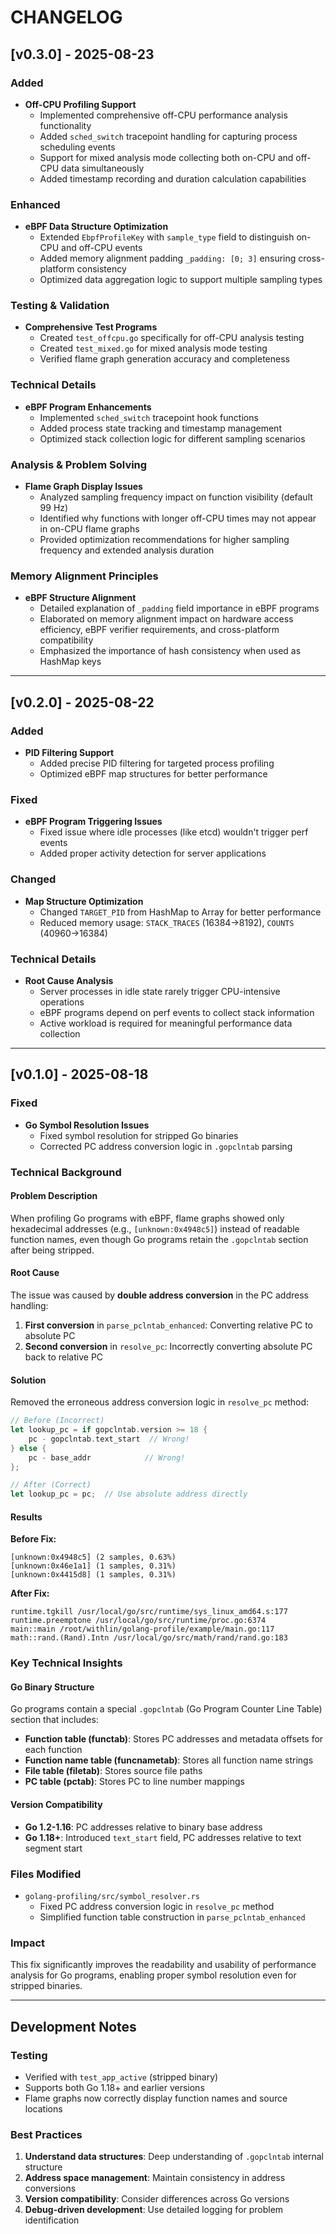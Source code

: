 # CHANGELOG

## [v0.3.0] - 2025-08-23

### Added
- **Off-CPU Profiling Support**
  - Implemented comprehensive off-CPU performance analysis functionality
  - Added `sched_switch` tracepoint handling for capturing process scheduling events
  - Support for mixed analysis mode collecting both on-CPU and off-CPU data simultaneously
  - Added timestamp recording and duration calculation capabilities

### Enhanced
- **eBPF Data Structure Optimization**
  - Extended `EbpfProfileKey` with `sample_type` field to distinguish on-CPU and off-CPU events
  - Added memory alignment padding `_padding: [0; 3]` ensuring cross-platform consistency
  - Optimized data aggregation logic to support multiple sampling types

### Testing & Validation
- **Comprehensive Test Programs**
  - Created `test_offcpu.go` specifically for off-CPU analysis testing
  - Created `test_mixed.go` for mixed analysis mode testing
  - Verified flame graph generation accuracy and completeness

### Technical Details
- **eBPF Program Enhancements**
  - Implemented `sched_switch` tracepoint hook functions
  - Added process state tracking and timestamp management
  - Optimized stack collection logic for different sampling scenarios

### Analysis & Problem Solving
- **Flame Graph Display Issues**
  - Analyzed sampling frequency impact on function visibility (default 99 Hz)
  - Identified why functions with longer off-CPU times may not appear in on-CPU flame graphs
  - Provided optimization recommendations for higher sampling frequency and extended analysis duration

### Memory Alignment Principles
- **eBPF Structure Alignment**
  - Detailed explanation of `_padding` field importance in eBPF programs
  - Elaborated on memory alignment impact on hardware access efficiency, eBPF verifier requirements, and cross-platform compatibility
  - Emphasized the importance of hash consistency when used as HashMap keys

---

## [v0.2.0] - 2025-08-22

### Added
- **PID Filtering Support**
  - Added precise PID filtering for targeted process profiling
  - Optimized eBPF map structures for better performance

### Fixed
- **eBPF Program Triggering Issues**
  - Fixed issue where idle processes (like etcd) wouldn't trigger perf events
  - Added proper activity detection for server applications

### Changed
- **Map Structure Optimization**
  - Changed `TARGET_PID` from HashMap to Array for better performance
  - Reduced memory usage: `STACK_TRACES` (16384→8192), `COUNTS` (40960→16384)

### Technical Details
- **Root Cause Analysis**
  - Server processes in idle state rarely trigger CPU-intensive operations
  - eBPF programs depend on perf events to collect stack information
  - Active workload is required for meaningful performance data collection

---

## [v0.1.0] - 2025-08-18

### Fixed
- **Go Symbol Resolution Issues**
  - Fixed symbol resolution for stripped Go binaries
  - Corrected PC address conversion logic in `.gopclntab` parsing

### Technical Background

#### Problem Description
When profiling Go programs with eBPF, flame graphs showed only hexadecimal addresses (e.g., `[unknown:0x4948c5]`) instead of readable function names, even though Go programs retain the `.gopclntab` section after being stripped.

#### Root Cause
The issue was caused by **double address conversion** in the PC address handling:

1. **First conversion** in `parse_pclntab_enhanced`: Converting relative PC to absolute PC
2. **Second conversion** in `resolve_pc`: Incorrectly converting absolute PC back to relative PC

#### Solution
Removed the erroneous address conversion logic in `resolve_pc` method:

```rust
// Before (Incorrect)
let lookup_pc = if gopclntab.version >= 18 {
    pc - gopclntab.text_start  // Wrong!
} else {
    pc - base_addr            // Wrong!
};

// After (Correct)
let lookup_pc = pc;  // Use absolute address directly
```

#### Results

**Before Fix:**
```
[unknown:0x4948c5] (2 samples, 0.63%)
[unknown:0x46e1a1] (1 samples, 0.31%)
[unknown:0x4415d8] (1 samples, 0.31%)
```

**After Fix:**
```
runtime.tgkill /usr/local/go/src/runtime/sys_linux_amd64.s:177
runtime.preemptone /usr/local/go/src/runtime/proc.go:6374
main::main /root/withlin/golang-profile/example/main.go:117
math::rand.(Rand).Intn /usr/local/go/src/math/rand/rand.go:183
```

### Key Technical Insights

#### Go Binary Structure
Go programs contain a special `.gopclntab` (Go Program Counter Line Table) section that includes:

- **Function table (functab)**: Stores PC addresses and metadata offsets for each function
- **Function name table (funcnametab)**: Stores all function name strings
- **File table (filetab)**: Stores source file paths
- **PC table (pctab)**: Stores PC to line number mappings

#### Version Compatibility
- **Go 1.2-1.16**: PC addresses relative to binary base address
- **Go 1.18+**: Introduced `text_start` field, PC addresses relative to text segment start

### Files Modified
- `golang-profiling/src/symbol_resolver.rs`
  - Fixed PC address conversion logic in `resolve_pc` method
  - Simplified function table construction in `parse_pclntab_enhanced`

### Impact
This fix significantly improves the readability and usability of performance analysis for Go programs, enabling proper symbol resolution even for stripped binaries.

---

## Development Notes

### Testing
- Verified with `test_app_active` (stripped binary)
- Supports both Go 1.18+ and earlier versions
- Flame graphs now correctly display function names and source locations

### Best Practices
1. **Understand data structures**: Deep understanding of `.gopclntab` internal structure
2. **Address space management**: Maintain consistency in address conversions
3. **Version compatibility**: Consider differences across Go versions
4. **Debug-driven development**: Use detailed logging for problem identification